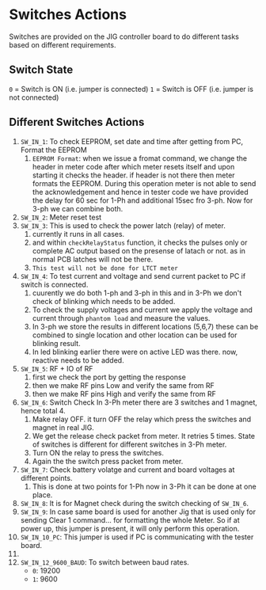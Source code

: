 # Switches Actions
Switches are provided on the JIG controller board to do different tasks based on different requirements.

## Switch State
`0` = Switch is ON (i.e. jumper is connected)
`1` = Switch is OFF (i.e. jumper is not connected)

## Different Switches Actions
1. `SW_IN_1`: To check EEPROM, set date and time after getting from PC, Format the EEPROM
    1. `EEPROM Format`: when we issue a fromat command, we change the header in meter code after which meter resets itself and upon starting it checks the header. if header is not there then meter formats the EEPROM. During this operation meter is not able to send the acknowledgement and hence in tester code we have provided the delay for 60 sec for 1-Ph and additional 15sec fro 3-ph. Now for 3-ph we can combine both.
2. `SW_IN_2`: Meter reset test
3. `SW_IN_3`: This is used to check the power latch (relay) of meter.
    1. currently it runs in all cases. 
    2. and within `checkRelayStatus` function, it checks the pulses only or complete AC output based on the presense of latach or not. as in normal PCB latches will not be there.
    3. `This test will not be done for LTCT meter`
4. `SW_IN_4`: To test current and voltage and send current packet to PC if switch is connected.
    1. cuurently we do both 1-ph and 3-ph in this and in 3-Ph we don't check of blinking which needs to be added.
    2. To check the supply voltages and current we apply the voltage and current through `phantom load` and measure the values.
    3. In 3-ph we store the results in different locations (5,6,7) these can be combined to single location and other location can be used for blinking result.
    4. In led blinking earlier there were on active LED was there. now, reactive needs to be added. 
5. `SW_IN_5`: RF + IO of RF 
    1. first we check the port by getting the response
    2. then we make RF pins Low and verify the same from RF
    3. then we make RF pins High and verify the same from RF
6. `SW_IN_6`: Switch Check
    In 3-Ph meter there are 3 switches and 1 magnet, hence total 4. 
    1. Make relay OFF. it turn OFF the relay which press the switches and magnet in real JIG.
    2. We get the release check packet from meter. It retries 5 times. State of switches is different for different switches in 3-Ph meter.
    3. Turn ON the relay to press the switches.
    4. Again the the switch press packet from meter.
7. `SW_IN_7`: Check battery volatge and current and board voltages at different points.
    1. This is done at two points for 1-Ph now in 3-Ph it can be done at one place. 
8. `SW_IN_8`: It is for Magnet check during the switch checking of `SW_IN_6`.
9. `SW_IN_9`: In case same board is used for another Jig that is used only for sending Clear 1 command... for formatting the whole Meter. So if at power up, this jumper is present, it will only perform this operation.
10. `SW_IN_10_PC`: This jumper is used if PC is communicating with the tester board.
11. 
12. `SW_IN_12_9600_BAUD`: To switch between baud rates.
    *  `0`: 19200
    *  `1`: 9600

